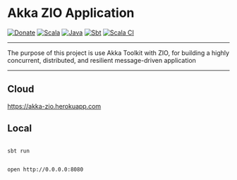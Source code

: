 # Akka ZIO Application

[![Donate](https://img.shields.io/badge/donate-PayPal-green.svg?logo=paypal)](https://www.paypal.com/cgi-bin/webscr?cmd=_donations&business=HE7K7HLJJBVWN&currency_code=EUR&source=url)
[![Scala](https://img.shields.io/badge/scala-2.13.3-red.svg?logo=scala&logoColor=red)](https://github.com/scala/scala/releases)
[![Java](https://img.shields.io/badge/jdk-11.0.8-orange.svg?logo=java&logoColor=white)](https://www.oracle.com/technetwork/java/javase/11all-relnotes-5013287.html)
[![Sbt](https://img.shields.io/badge/sbt-1.3.13-blue.svg?logo=sbt)](https://github.com/sbt/sbt/releases)
[![Scala CI](https://github.com/mvillafuertem/akka-zio/workflows/scalaci/badge.svg)](https://github.com/mvillafuertem/akka-zio/actions?query=workflow%3A%22scalaci%22)

****

The purpose of this project is use Akka Toolkit with ZIO, 
for building a highly concurrent, distributed, and resilient message-driven application

****

## Cloud

https://akka-zio.herokuapp.com

## Local

```shell script

sbt run

```


```shell script

open http://0.0.0.0:8080

```
